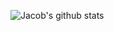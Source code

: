 ![Jacob's github stats](https://github-readme-stats.vercel.app/api?username=jacobgil&count_private=true&show_icons=true&include_all_commits=true&show_owner=false&hide=commits,contribs,prs,issues&theme=vue-dark&hide_rank=true)
